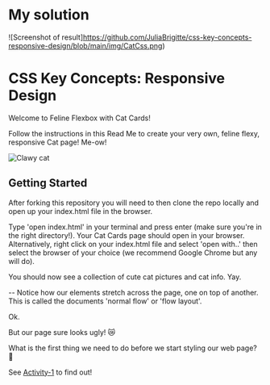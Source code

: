 # My solution

![Screenshot of result]https://github.com/JuliaBrigitte/css-key-concepts-responsive-design/blob/main/img/CatCss.png)

# CSS Key Concepts: Responsive Design 

Welcome to Feline Flexbox with Cat Cards!

Follow the instructions in this Read Me to create your very own, feline flexy, responsive Cat page! Me-ow!

![Clawy cat](./clawy.jpeg)

## Getting Started

After forking this repository you will need to then clone the repo locally and open up your index.html file in the browser.

Type 'open index.html' in your terminal and press enter (make sure you're in the right directory!). Your Cat Cards page should open in your browser. Alternatively, right click on your index.html file and select 'open with..' then select the browser of your choice (we recommend Google Chrome but any will do).

You should now see a collection of cute cat pictures and cat info. Yay.

-- Notice how our elements stretch across the page, one on top of another. This is called the documents 'normal flow' or 'flow layout'. 

Ok. 

But our page sure looks ugly! 😿

What is the first thing we need to do before we start styling our web page? 🤔

See [Activity-1](./activities/activity-1.md) to find out!
